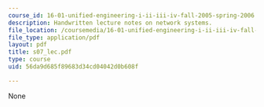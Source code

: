 ```yaml
---
course_id: 16-01-unified-engineering-i-ii-iii-iv-fall-2005-spring-2006
description: Handwritten lecture notes on network systems.
file_location: /coursemedia/16-01-unified-engineering-i-ii-iii-iv-fall-2005-spring-2006/56da9d685f89683d34cd04042d0b608f_s07_lec.pdf
file_type: application/pdf
layout: pdf
title: s07_lec.pdf
type: course
uid: 56da9d685f89683d34cd04042d0b608f

---
```

None